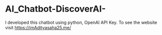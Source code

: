 # AI_Chatbot-DiscoverAI-
I developed this chatbot using python, OpenAI API Key. To see the website visit https://imAdityasaha25.me/
